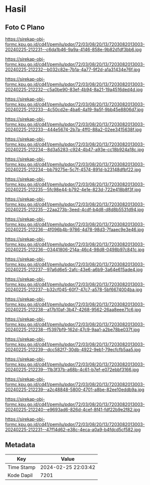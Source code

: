 # Hasil

## Foto C Plano

https://sirekap-obj-formc.kpu.go.id/cd41/pemilu/pdpr/72/03/08/20/13/7203082013003-20240225-212231--c6da1b46-9a9a-4146-858e-9b82d1df3bb6.jpg

https://sirekap-obj-formc.kpu.go.id/cd41/pemilu/pdpr/72/03/08/20/13/7203082013003-20240225-212232--b032c82e-7b1a-4a77-9f2d-a1a31434e76f.jpg

https://sirekap-obj-formc.kpu.go.id/cd41/pemilu/pdpr/72/03/08/20/13/7203082013003-20240225-212232--c5a0be90-83ef-4b94-8a21-19a4516ded4d.jpg

https://sirekap-obj-formc.kpu.go.id/cd41/pemilu/pdpr/72/03/08/20/13/7203082013003-20240225-212233--4c50cd2e-4ba6-4a19-9a5f-9bb45e8806d7.jpg

https://sirekap-obj-formc.kpu.go.id/cd41/pemilu/pdpr/72/03/08/20/13/7203082013003-20240225-212233--444e5674-2b7a-4ff0-88a2-02ee3415638f.jpg

https://sirekap-obj-formc.kpu.go.id/cd41/pemilu/pdpr/72/03/08/20/13/7203082013003-20240225-212234--8d3a5283-c924-4b47-a93e-cc18b924a18c.jpg

https://sirekap-obj-formc.kpu.go.id/cd41/pemilu/pdpr/72/03/08/20/13/7203082013003-20240225-212234--bb79275e-5c7f-4574-891d-b23148dfbf22.jpg

https://sirekap-obj-formc.kpu.go.id/cd41/pemilu/pdpr/72/03/08/20/13/7203082013003-20240225-212235--5fc98e44-b792-4e1e-823d-722e418b8f3f.jpg

https://sirekap-obj-formc.kpu.go.id/cd41/pemilu/pdpr/72/03/08/20/13/7203082013003-20240225-212235--22aa273b-3eed-4cdf-b4d8-d8d8b5531d94.jpg

https://sirekap-obj-formc.kpu.go.id/cd41/pemilu/pdpr/72/03/08/20/13/7203082013003-20240225-212236--4f096b4b-9786-4d78-98d3-7faaec9e3e46.jpg

https://sirekap-obj-formc.kpu.go.id/cd41/pemilu/pdpr/72/03/08/20/13/7203082013003-20240225-212236--03441806-214a-46c4-98d8-0498b97c841c.jpg

https://sirekap-obj-formc.kpu.go.id/cd41/pemilu/pdpr/72/03/08/20/13/7203082013003-20240225-212237--97a6d6e5-2afc-43e6-a6b9-3a64e615ade4.jpg

https://sirekap-obj-formc.kpu.go.id/cd41/pemilu/pdpr/72/03/08/20/13/7203082013003-20240225-212237--b32cf045-60f7-47c7-a578-5bf6674004ba.jpg

https://sirekap-obj-formc.kpu.go.id/cd41/pemilu/pdpr/72/03/08/20/13/7203082013003-20240225-212238--a17b10af-3b47-4268-9562-26aa8eee71c6.jpg

https://sirekap-obj-formc.kpu.go.id/cd41/pemilu/pdpr/72/03/08/20/13/7203082013003-20240225-212238--f5397bf9-162d-47c9-9aa1-a2be78be037f.jpg

https://sirekap-obj-formc.kpu.go.id/cd41/pemilu/pdpr/72/03/08/20/13/7203082013003-20240225-212239--dcc582f7-30db-4922-9eb1-79ecfcfb5aa5.jpg

https://sirekap-obj-formc.kpu.go.id/cd41/pemilu/pdpr/72/03/08/20/13/7203082013003-20240225-212239--11b3f37b-a68b-4c61-b7ef-e072ebbf3166.jpg

https://sirekap-obj-formc.kpu.go.id/cd41/pemilu/pdpr/72/03/08/20/13/7203082013003-20240225-212239--a2c48848-5800-4701-a8be-82ee10eddb9a.jpg

https://sirekap-obj-formc.kpu.go.id/cd41/pemilu/pdpr/72/03/08/20/13/7203082013003-20240225-212240--e9693ad6-826d-4cef-8f41-fdf22b9e2f82.jpg

https://sirekap-obj-formc.kpu.go.id/cd41/pemilu/pdpr/72/03/08/20/13/7203082013003-20240225-212231--47f14d62-e38c-4eca-a0a9-b4fdcd5cf582.jpg


## Metadata

| Key        | Value               |
| ---------- | ------------------- |
| Time Stamp | 2024-02-25 22:03:42 |
| Kode Dapil | 7201                |



